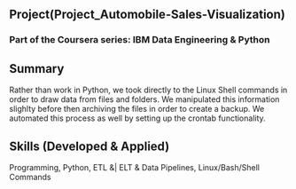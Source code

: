 ## Project(Project_Automobile-Sales-Visualization)
### Part of the Coursera series: IBM Data Engineering & Python
    
## Summary
Rather than work in Python, we took directly to the Linux Shell commands in order to draw data from files and folders.  We manipulated this information slighlty before then archiving the files in order to create a backup.  We automated this process as well by setting up the crontab functionality.

## Skills (Developed & Applied)
Programming, Python, ETL &| ELT & Data Pipelines, Linux/Bash/Shell Commands
    